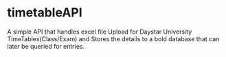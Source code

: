 # timetableAPI

A simple API that handles excel file Upload for Daystar University TimeTables(Class/Exam) and Stores the details to a bold database that can later be queried for entries.
